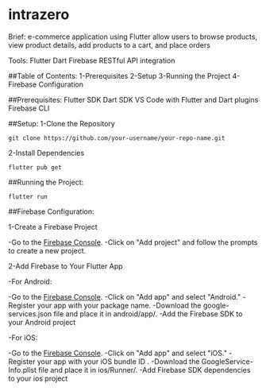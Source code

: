 # intrazero

Brief:
e-commerce application using Flutter allow users to browse products, view product details, add products to a cart,
and place orders

Tools:
Flutter
Dart
Firebase
RESTful API integration

##Table of Contents:
1-Prerequisites
2-Setup
3-Running the Project
4-Firebase Configuration

##Prerequisites:
Flutter SDK
Dart SDK
VS Code with Flutter and Dart plugins
Firebase CLI

##Setup:
1-Clone the Repository
```
git clone https://github.com/your-username/your-repo-name.git
```

2-Install Dependencies
```
flutter pub get
```

##Running the Project:
```
flutter run
```

##Firebase Configuration:

1-Create a Firebase Project

-Go to the [Firebase Console](https://console.firebase.google.com/).
-Click on "Add project" and follow the prompts to create a new project.


2-Add Firebase to Your Flutter App

-For Android:

-Go to the [Firebase Console](https://console.firebase.google.com/).
-Click on "Add app" and select "Android."
-Register your app with your package name.
-Download the google-services.json file and place it in android/app/.
-Add the Firebase SDK to your Android project

-For iOS:

-Go to the [Firebase Console](https://console.firebase.google.com/).
-Click on "Add app" and select "iOS."
-Register your app with your iOS bundle ID .
-Download the GoogleService-Info.plist file and place it in ios/Runner/.
-Add Firebase SDK dependencies to your ios project


